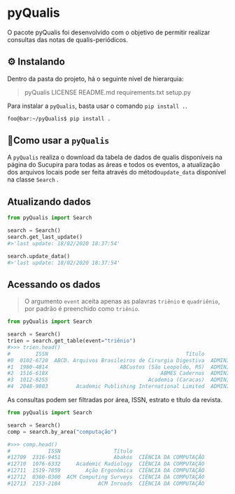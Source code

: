 # pyQualis
 O pacote pyQualis foi desenvolvido com o objetivo de permitir realizar consultas das notas de qualis-periódicos.



## ⚙️ Instalando

Dentro da pasta do projeto, há o seguinte nível de hierarquia:

> pyQualis
> LICENSE
> README.md
> requirements.txt
> setup.py

Para instalar a `pyQualis`, basta usar o comando `pip install .`. 

```bash
foo@bar:~/pyQualis$ pip install .
```



## 📝Como usar a `pyQualis`

A `pyQualis` realiza o download da tabela de dados de qualis disponíveis na página do Sucupira para todas as áreas e todos os eventos, a atualização dos arquivos locais pode ser feita através do método`update_data` disponível na classe `Search` .



## Atualizando dados

```python
from pyQualis import Search

search = Search()
search.get_last_update()
#>'last update: 18/02/2020 18:37:54'

search.update_data()
#>'last update: 18/02/2020 18:37:54'
```



## Acessando os dados

> O argumento `event` aceita apenas as palavras `triênio` e `quadriênio`, por padrão é preenchido como `triênio`.

```python
from pyQualis import Search

search = Search()
trien = search.get_table(event="triênio")
#>>> trien.head()
#        ISSN                                            Título                                  Área de Avaliação Estrato
#0  0102-6720  ABCD. Arquivos Brasileiros de Cirurgia Digestiva  ADMINISTRAÇÃO, CIÊNCIAS CONTÁBEIS E TURISMO   ...      B1
#1  1980-4814                       ABCustos (São Leopoldo, RS)  ADMINISTRAÇÃO, CIÊNCIAS CONTÁBEIS E TURISMO   ...      B4
#2  1516-618X                                    ABMES Cadernos  ADMINISTRAÇÃO, CIÊNCIAS CONTÁBEIS E TURISMO   ...      B5
#3  1012-8255                                Academia (Caracas)  ADMINISTRAÇÃO, CIÊNCIAS CONTÁBEIS E TURISMO   ...      B1
#4  2048-9803         Academic Publishing International Limited  ADMINISTRAÇÃO, CIÊNCIAS CONTÁBEIS E TURISMO   ...      B4
```

As consultas podem ser filtradas por área, ISSN, estrato e título da revista.

```python
from pyQualis import Search

search = Search()
comp = search.by_area("computação")

#>>> comp.head()
#            ISSN                 Título                                  Área de Avaliação Estrato
#12709  2316-9451                 Abakós  CIÊNCIA DA COMPUTAÇÃO                         ...      C 
#12710  1076-6332     Academic Radiology  CIÊNCIA DA COMPUTAÇÃO                         ...      B2
#12711  1519-7859        Ação Ergonômica  CIÊNCIA DA COMPUTAÇÃO                         ...      C 
#12712  0360-0300  ACM Computing Surveys  CIÊNCIA DA COMPUTAÇÃO                         ...      A1
#12713  2153-2184            ACM Inroads  CIÊNCIA DA COMPUTAÇÃO                         ...      B4
```

